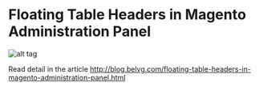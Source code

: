 # Floating Table Headers in Mаgentо Administration Panel

![alt tag](http://blog.belvg.com/wp-content/uploads/2014/06/2.png)

Read detail in the article http://blog.belvg.com/floating-table-headers-in-magento-administration-panel.html
